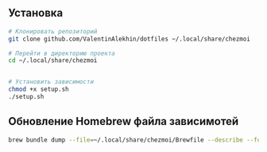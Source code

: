 ## Установка
```bash
# Клонировать репозиторий
git clone github.com/ValentinAlekhin/dotfiles ~/.local/share/chezmoi

# Перейти в директорию проекта
cd ~/.local/share/chezmoi


# Установить зависимости
chmod +x setup.sh
./setup.sh
```

## Обновление Homebrew файла зависимотей
```sh
brew bundle dump --file=~/.local/share/chezmoi/Brewfile --describe --force
```
